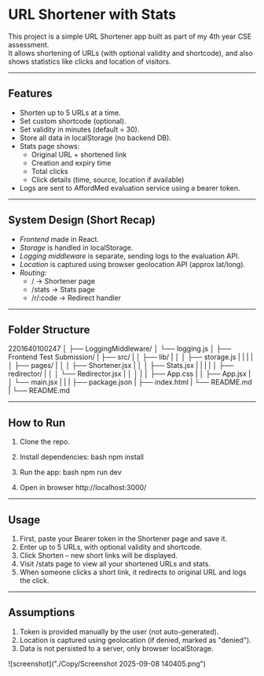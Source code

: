 # URL Shortener with Stats

This project is a simple URL Shortener app built as part of my 4th year CSE assessment.  
It allows shortening of URLs (with optional validity and shortcode), and also shows statistics like clicks and location of visitors.

---

## Features

- Shorten up to 5 URLs at a time.
- Set custom shortcode (optional).
- Set validity in minutes (default = 30).
- Store all data in localStorage (no backend DB).
- Stats page shows:
  - Original URL + shortened link
  - Creation and expiry time
  - Total clicks
  - Click details (time, source, location if available)
- Logs are sent to AffordMed evaluation service using a bearer token.

---

## System Design (Short Recap)

- _Frontend_ made in React.
- _Storage_ is handled in localStorage.
- _Logging middleware_ is separate, sending logs to the evaluation API.
- _Location_ is captured using browser geolocation API (approx lat/long).
- _Routing_:
  - / → Shortener page
  - /stats → Stats page
  - /r/:code → Redirect handler

---

## Folder Structure

2201640100247
│
├── LoggingMiddleware/
│ └── logging.js
│
├── Frontend Test Submission/
| ├── src/
| │ ├── lib/
| │ │ ├── storage.js
| | |
| │ ├── pages/
| │ │ ├── Shortener.jsx
| │ │ ├── Stats.jsx
| | |
| │ ├── redirector/
| │ │ └── Redirector.jsx
| │ │
| │ ├── App.css
| │ ├── App.jsx
| │ └── main.jsx
| |
| ├── package.json
| ├── index.html
| └── README.md
|
└── README.md

---

## How to Run

1. Clone the repo.

2. Install dependencies:
   bash
   npm install

3. Run the app:
   bash
   npm run dev

4. Open in browser
   http://localhost:3000/

---

## Usage

1. First, paste your Bearer token in the Shortener page and save it.
2. Enter up to 5 URLs, with optional validity and shortcode.
3. Click Shorten – new short links will be displayed.
4. Visit /stats page to view all your shortened URLs and stats.
5. When someone clicks a short link, it redirects to original URL and logs the click.

---

## Assumptions

1. Token is provided manually by the user (not auto-generated).
2. Location is captured using geolocation (if denied, marked as "denied").
3. Data is not persisted to a server, only browser localStorage.

![screenshot]("./Copy/Screenshot 2025-09-08 140405.png")
